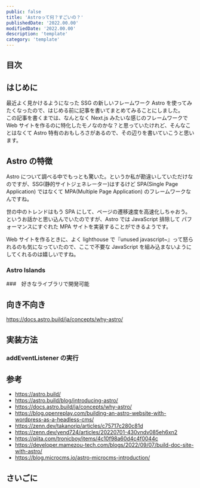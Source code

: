 ```yaml
---
public: false
title: 'Astroって何？すごいの？'
publishedDate: '2022.00.00'
modifiedDate: '2022.00.00'
description: 'template'
category: 'template'
---
```


## 目次

## はじめに

最近よく見かけるようになった SSG の新しいフレームワーク Astro を使ってみたくなったので、はじめる前に記事を書いてまとめてみることにしました。  
この記事を書くまでは、なんとなく Next.js みたいな感じのフレームワークで Web サイトを作るのに特化したモノなのかな？と思っていたけれど、そんなことはなくて Astro 特有のおもしろさがあるので、その辺りを書いていこうと思います。

## Astro の特徴

Astro について調べる中でもっとも驚いた。というか私が勘違いしていただけなのですが、SSG(静的サイトジェネレーター)はするけど SPA(Single Page Application) ではなくて MPA(Multiple Page Application) のフレームワークなんですね。

世の中のトレンドはもう SPA にして、ページの遷移速度を高速化しちゃおう。というお話かと思い込んでいたのですが、Astro では JavaScript 排除して パフォーマンスにすぐれた MPA サイトを実装することができるようです。

Web サイトを作るときに、よく lighthouse で『unused javascript~』って怒られるのも気になっていたので、ここで不要な JavaScript を組み込まないようにしてくれるのは嬉しいですね。

### Astro Islands

###　好きなライブラリで開発可能

## 向き不向き

https://docs.astro.build/ja/concepts/why-astro/

## 実装方法

### addEventListener の実行

## 参考

- https://astro.build/
- https://astro.build/blog/introducing-astro/
- https://docs.astro.build/ja/concepts/why-astro/
- https://blog.openreplay.com/building-an-astro-website-with-wordpress-as-a-headless-cms/
- https://zenn.dev/takanorip/articles/c75717c280c81d
- https://zenn.dev/yend724/articles/20220701-430vndv085eh6xn2
- https://qiita.com/tronicboy/items/4c10f98a60d4c4f0044c
- https://developer.mamezou-tech.com/blogs/2022/09/07/build-doc-site-with-astro/
- https://blog.microcms.io/astro-microcms-introduction/

## さいごに
